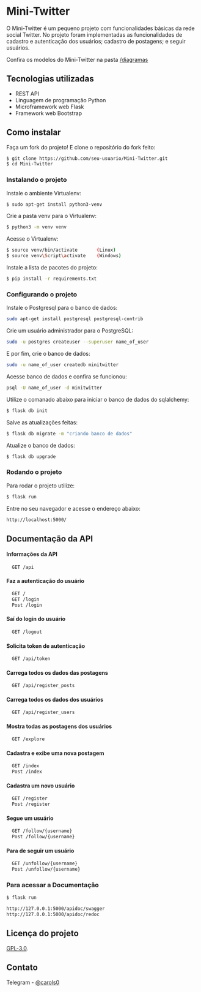 
# Mini-Twitter

O Mini-Twitter é um pequeno projeto com funcionalidades básicas da rede social
Twitter. No projeto foram implementadas as funcionalidades de cadastro e
autenticação dos usuários; cadastro de postagens; e seguir usuários.

Confira os modelos do Mini-Twitter na pasta [/diagramas](https://github.com/MariaCarolinass/Mini-Twitter/tree/main/diagramas)

## Tecnologias utilizadas

- REST API
- Linguagem de programação Python
- Microframework web Flask
- Framework web Bootstrap

## Como instalar

Faça um fork do projeto! E clone o repositório do fork feito:

```sh
$ git clone https://github.com/seu-usuario/Mini-Twitter.git
$ cd Mini-Twitter
```

### Instalando o projeto

Instale o ambiente Virtualenv:

```sh
$ sudo apt-get install python3-venv
```

Crie a pasta venv para o Virtualenv:

```sh
$ python3 -m venv venv
```

Acesse o Virtualenv:

```sh
$ source venv/bin/activate       (Linux)
$ source venv\Script\activate    (Windows)
```

Instale a lista de pacotes do projeto:

```sh
$ pip install -r requirements.txt
```

### Configurando o projeto

Instale o Postgresql para o banco de dados:

```sh
sudo apt-get install postgresql postgresql-contrib
```

Crie um usuário administrador para o PostgreSQL:

```sh
sudo -u postgres createuser --superuser name_of_user
```

E por fim, crie o banco de dados:

```sh
sudo -u name_of_user createdb minitwitter
```

Acesse banco de dados e confira se funcionou:

```sh
psql -U name_of_user -d minitwitter
```

Utilize o comanado abaixo para iniciar o banco de dados do sqlalchemy:

```sh
$ flask db init
```

Salve as atualizações feitas:

```sh
$ flask db migrate -m "criando banco de dados"
```

Atualize o banco  de dados:

```sh
$ flask db upgrade
```

### Rodando o projeto

Para rodar o projeto utilize:

```sh
$ flask run
```

Entre no seu navegador e acesse o endereço abaixo:

```sh
http://localhost:5000/
```

## Documentação da API

#### Informações da API

```http
  GET /api
```

#### Faz a autenticação do usuário

```sh
  GET /
  GET /login
  Post /login
```

#### Saí do login do usuário

```sh
  GET /logout
```

#### Solicita token de autenticação

```sh
  GET /api/token
```

#### Carrega todos os dados das postagens

```sh
  GET /api/register_posts
```

#### Carrega todos os dados dos usuários

```sh
  GET /api/register_users
```

#### Mostra todas as postagens dos usuários

```sh
  GET /explore
```

#### Cadastra e exibe uma nova postagem

```sh
  GET /index
  Post /index
```

#### Cadastra um novo usuário

```sh
  GET /register
  Post /register
```

#### Segue um usuário

```sh
  GET /follow/{username}
  Post /follow/{username}
```

#### Para de seguir um usuário

```sh
  GET /unfollow/{username}
  Post /unfollow/{username}
```

### Para acessar a Documentação

```sh
$ flask run

http://127.0.0.1:5000/apidoc/swagger
http://127.0.0.1:5000/apidoc/redoc
```

## Licença do projeto

[GPL-3.0](https://github.com/MariaCarolinass/Mini-Twitter/blob/main/LICENSE).

## Contato

Telegram - [@carols0](https://t.me/carols0)
